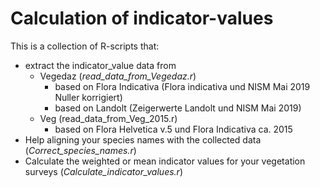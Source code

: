 # Calculation of indicator-values

This is a collection of R-scripts that:
- extract the indicator_value data from
    - Vegedaz (*read_data_from_Vegedaz.r*)
      - based on Flora Indicativa (Flora indicativa und NISM Mai 2019 Nuller korrigiert)
      - based on Landolt (Zeigerwerte Landolt und NISM Mai 2019)
    - Veg (read_data_from_Veg_2015.r)
      - based on Flora Helvetica v.5 und Flora Indicativa	ca. 2015
- Help aligning your species names with the collected data (*Correct_species_names.r*)
- Calculate the weighted or mean indicator values for your vegetation surveys (*Calculate_indicator_values.r*)
